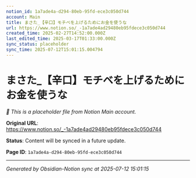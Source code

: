 ```yaml
---
notion_id: 1a7ade4a-d294-80eb-95fd-ece3c050d744
account: Main
title: まさた_【辛口】モチベを上げるためにお金を使うな
url: https://www.notion.so/_-1a7ade4ad29480eb95fdece3c050d744
created_time: 2025-02-27T14:52:00.000Z
last_edited_time: 2025-03-17T01:33:00.000Z
sync_status: placeholder
sync_time: 2025-07-12T15:01:15.004794
---
```


# まさた_【辛口】モチベを上げるためにお金を使うな

*🔄 This is a placeholder file from Notion Main account.*

**Original URL**: https://www.notion.so/_-1a7ade4ad29480eb95fdece3c050d744

**Status**: Content will be synced in a future update.

**Page ID**: `1a7ade4a-d294-80eb-95fd-ece3c050d744`

---

*Generated by Obsidian-Notion sync at 2025-07-12 15:01:15*
